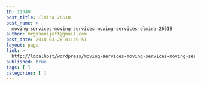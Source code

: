 ```yaml
---
ID: 11340
post_title: Elmira 26618
post_name: >
  moving-services-moving-services-moving-services-elmira-26618
author: mrgabonijeff@gmail.com
post_date: 2018-03-28 01:49:51
layout: page
link: >
  http://localhost/wordpress/moving-services-moving-services-moving-services-elmira-26618/
published: true
tags: [ ]
categories: [ ]
---
```

